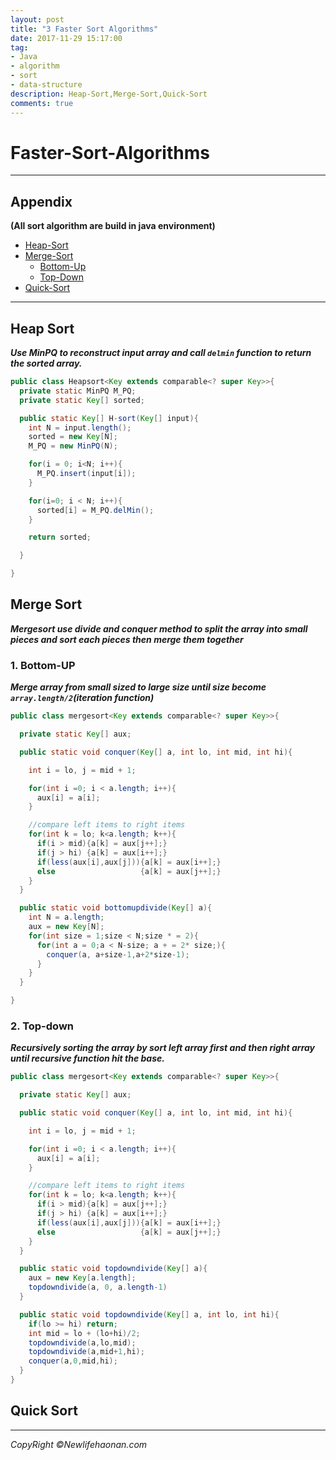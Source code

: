 ```yaml
---
layout: post
title: "3 Faster Sort Algorithms"
date: 2017-11-29 15:17:00
tag:
- Java
- algorithm
- sort
- data-structure
description: Heap-Sort,Merge-Sort,Quick-Sort
comments: true
---
```

# Faster-Sort-Algorithms

<hr />

## Appendix
**(All sort algorithm are build in java environment)**
* [Heap-Sort](#Heap)
* [Merge-Sort](#Merge)
  * [Bottom-Up](#Bottom)
  * [Top-Down](#Top)
* [Quick-Sort](#Quick)

<hr />

## Heap Sort
**_Use MinPQ to reconstruct input array and call `delmin` function to return the sorted array._**

```java
public class Heapsort<Key extends comparable<? super Key>>{
  private static MinPQ M_PQ;
  private static Key[] sorted;

  public static Key[] H-sort(Key[] input){
    int N = input.length();
    sorted = new Key[N];
    M_PQ = new MinPQ(N);

    for(i = 0; i<N; i++){
      M_PQ.insert(input[i]);
    }

    for(i=0; i < N; i++){
      sorted[i] = M_PQ.delMin();
    }

    return sorted;

  }

}
```
## Merge Sort
**_Mergesort use divide and conquer method to split the array into small pieces and sort each pieces then merge them together_**

### 1. Bottom-UP
**_Merge array from small sized to large size until size become `array.length/2`(iteration function)_**

```java
public class mergesort<Key extends comparable<? super Key>>{

  private static Key[] aux;

  public static void conquer(Key[] a, int lo, int mid, int hi){

    int i = lo, j = mid + 1;

    for(int i =0; i < a.length; i++){
      aux[i] = a[i];
    }

    //compare left items to right items
    for(int k = lo; k<a.length; k++){
      if(i > mid){a[k] = aux[j++];}
      if(j > hi) {a[k] = aux[i++];}
      if(less(aux[i],aux[j])){a[k] = aux[i++];}
      else                   {a[k] = aux[j++];}
    }
  }

  public static void bottomupdivide(Key[] a){
    int N = a.length;
    aux = new Key[N];
    for(int size = 1;size < N;size * = 2){
      for(int a = 0;a < N-size; a + = 2* size;){
        conquer(a, a+size-1,a+2*size-1);
      }
    }
  }

}
```

### 2. Top-down
**_Recursively sorting the array by sort left array first and then right array until recursive function hit the base._**

```java
public class mergesort<Key extends comparable<? super Key>>{

  private static Key[] aux;

  public static void conquer(Key[] a, int lo, int mid, int hi){

    int i = lo, j = mid + 1;

    for(int i =0; i < a.length; i++){
      aux[i] = a[i];
    }

    //compare left items to right items
    for(int k = lo; k<a.length; k++){
      if(i > mid){a[k] = aux[j++];}
      if(j > hi) {a[k] = aux[i++];}
      if(less(aux[i],aux[j])){a[k] = aux[i++];}
      else                   {a[k] = aux[j++];}
    }
  }

  public static void topdowndivide(Key[] a){
    aux = new Key[a.length];
    topdowndivide(a, 0, a.length-1)
  }

  public static void topdowndivide(Key[] a, int lo, int hi){
    if(lo >= hi) return;
    int mid = lo + (lo+hi)/2;
    topdowndivide(a,lo,mid);
    topdowndivide(a,mid+1,hi);
    conquer(a,0,mid,hi);
  }
}
```

## Quick Sort

<hr>

_CopyRight &copy;Newlifehaonan.com_
